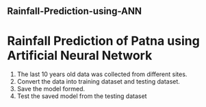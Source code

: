 ## Rainfall-Prediction-using-ANN
# Rainfall Prediction of Patna using Artificial Neural Network
1. The last 10 years old data was collected from different sites.
2. Convert the data into training dataset and testing dataset.
3. Save the model formed.
4. Test the saved model from the testing dataset
